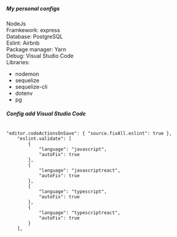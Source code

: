<h5>My personal configs</h5>
NodeJs <br/>
Framkework: express <br/>
Database: PostgreSQL  <br/>
Eslint: Airbnb  <br/>
Package manager: Yarn  <br/>
Debug: Visual Studio Code <br/>
Libraries:
<ul>
<li>nodemon</li>
<li>sequelize</li>
<li>sequelize-cli</li>
<li>dotenv</li>
<li>pg</li>
</ul>

<h5>Config add Visual Studio Code </h5>
<code>
"editor.codeActionsOnSave": { "source.fixAll.eslint": true },
    "eslint.validate": [
        {
            "language": "javascript",
            "autoFix": true
        },
        {
            "language": "javascriptreact",
            "autoFix": true
        },
        {
            "language": "typescript",
            "autoFix": true
        },
        {
            "language": "typescriptreact",
            "autoFix": true
        }
    ],
</code>
